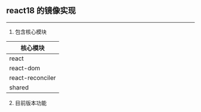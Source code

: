 ## react18 的镜像实现
---
1. 包含核心模块

|核心模块|
|---|
|react|
|react-dom|
|react-reconciler|
|shared|

2. 目前版本功能
